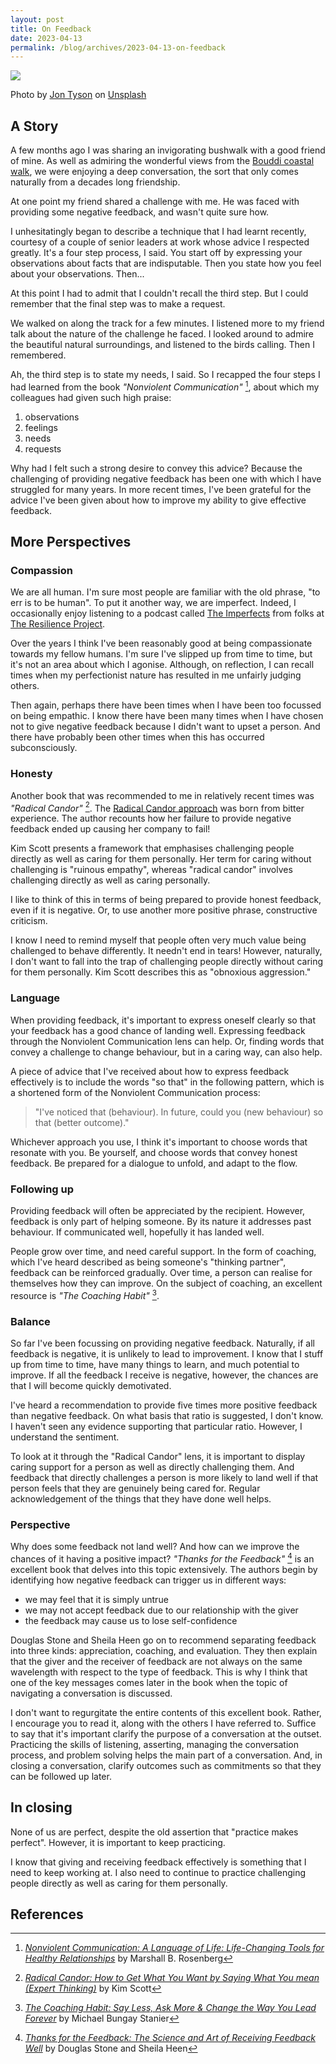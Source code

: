 ```yaml
---
layout: post
title: On Feedback
date: 2023-04-13
permalink: /blog/archives/2023-04-13-on-feedback
---
```


![](/assets/images/jon-tyson-82ZEOTntP8g-unsplash.jpg)

Photo by <a href="https://unsplash.com/@jontyson?utm_source=unsplash&utm_medium=referral&utm_content=creditCopyText">Jon Tyson</a> on <a href="https://unsplash.com/photos/82ZEOTntP8g?utm_source=unsplash&utm_medium=referral&utm_content=creditCopyText">Unsplash</a>

## A Story

A few months ago I was sharing an invigorating bushwalk with a good friend of mine. As well as admiring the wonderful views from the [Bouddi coastal walk](https://www.nationalparks.nsw.gov.au/things-to-do/walking-tracks/bouddi-coastal-walk), we were enjoying a deep conversation, the sort that only comes naturally from a decades long friendship.

At one point my friend shared a challenge with me. He was faced with providing some negative feedback, and wasn't quite sure how.

I unhesitatingly began to describe a technique that I had learnt recently, courtesy of a couple of senior leaders at work whose advice I respected greatly. It's a four step process, I said. You start off by expressing your observations about facts that are indisputable. Then you state how you feel about your observations. Then...

At this point I had to admit that I couldn't recall the third step. But I could remember that the final step was to make a request.

We walked on along the track for a few minutes. I listened more to my friend talk about the nature of the challenge he faced. I looked around to admire the beautiful natural surroundings, and listened to the birds calling. Then I remembered.

Ah, the third step is to state my needs, I said. So I recapped the four steps I had learned from the book _"Nonviolent Communication"_ [^1], about which my colleagues had given such high praise:

1. observations
2. feelings
3. needs
4. requests

Why had I felt such a strong desire to convey this advice? Because the challenging of providing negative feedback has been one with which I have struggled for many years. In more recent times, I've been grateful for the advice I've been given about how to improve my ability to give effective feedback.

## More Perspectives

### Compassion

We are all human. I'm sure most people are familiar with the old phrase, "to err is to be human". To put it another way, we are imperfect. Indeed, I occasionally enjoy listening to a podcast called [The Imperfects](https://theresilienceproject.com.au/at-home/podcasts/) from folks at [The Resilience Project](https://theresilienceproject.com.au/).

Over the years I think I've been reasonably good at being compassionate towards my fellow humans. I'm sure I've slipped up from time to time, but it's not an area about which I agonise. Although, on reflection, I can recall times when my perfectionist nature has resulted in me unfairly judging others. 

Then again, perhaps there have been times when I have been too focussed on being empathic. I know there have been many times when I have chosen not to give negative feedback because I didn't want to upset a person. And there have probably been other times when this has occurred subconsciously.

### Honesty

Another book that was recommended to me in relatively recent times was _"Radical Candor"_ [^2]. The [Radical Candor approach](https://www.radicalcandor.com/our-approach/) was born from bitter experience. The author recounts how her failure to provide negative feedback ended up causing her company to fail!

Kim Scott presents a framework that emphasises challenging people directly as well as caring for them personally. Her term for caring without challenging is "ruinous empathy", whereas "radical candor" involves challenging directly as well as caring personally.

I like to think of this in terms of being prepared to provide honest feedback, even if it is negative. Or, to use another more positive phrase, constructive criticism.

I know I need to remind myself that people often very much value being challenged to behave differently. It needn't end in tears! However, naturally, I don't want to fall into the trap of challenging people directly without caring for them personally. Kim Scott describes this as "obnoxious aggression."

### Language

When providing feedback, it's important to express oneself clearly so that your feedback has a good chance of landing well. Expressing feedback through the Nonviolent Communication lens can help. Or, finding words that convey a challenge to change behaviour, but in a caring way, can also help.

A piece of advice that I've received about how to express feedback effectively is to include the words "so that" in the following pattern, which is a shortened form of the Nonviolent Communication process:

> "I've noticed that (behaviour). In future, could you (new behaviour) so that (better outcome)."

Whichever approach you use, I think it's important to choose words that resonate with you. Be yourself, and choose words that convey honest feedback. Be prepared for a dialogue to unfold, and adapt to the flow.

### Following up 

Providing feedback will often be appreciated by the recipient. However, feedback is only part of helping someone. By its nature it addresses past behaviour. If communicated well, hopefully it has landed well.

People grow over time, and need careful support. In the form of coaching, which I've heard described as being someone's "thinking partner", feedback can be reinforced gradually. Over time, a person can realise for themselves how they can improve. On the subject of coaching, an excellent resource is _"The Coaching Habit"_ [^3].

### Balance

So far I've been focussing on providing negative feedback. Naturally, if all feedback is negative, it is unlikely to lead to improvement. I know that I stuff up from time to time, have many things to learn, and much potential to improve. If all the feedback I receive is negative, however, the chances are that I will become quickly demotivated.

I've heard a recommendation to provide five times more positive feedback than negative feedback. On what basis that ratio is suggested, I don't know. I haven't seen any evidence supporting that particular ratio. However, I understand the sentiment.

To look at it through the "Radical Candor" lens, it is important to display caring support for a person as well as directly challenging them. And feedback that directly challenges a person is more likely to land well if that person feels that they are genuinely being cared for. Regular acknowledgement of the things that they have done well helps.

### Perspective

Why does some feedback not land well? And how can we improve the chances of it having a positive impact? _"Thanks for the Feedback"_ [^4] is an excellent book that delves into this topic extensively. The authors begin by identifying how negative feedback can trigger us in different ways: 

* we may feel that it is simply untrue
* we may not accept feedback due to our relationship with the giver
* the feedback may cause us to lose self-confidence

Douglas Stone and Sheila Heen go on to recommend separating feedback into three kinds: appreciation, coaching, and evaluation. They then explain that the giver and the receiver of feedback are not always on the same wavelength with respect to the type of feedback. This is why I think that one of the key messages comes later in the book when the topic of navigating a conversation is discussed.

I don't want to regurgitate the entire contents of this excellent book. Rather, I encourage you to read it, along with the others I have referred to. Suffice to say that it's important clarify the purpose of a conversation at the outset. Practicing the skills of listening, asserting, managing the conversation process, and problem solving helps the main part of a conversation. And, in closing a conversation, clarify outcomes such as commitments so that they can be followed up later.

## In closing

None of us are perfect, despite the old assertion that "practice makes perfect". However, it is important to keep practicing.

I know that giving and receiving feedback effectively is something that I need to keep working at. I also need to continue to practice challenging people directly as well as caring for them personally.

## References

[^1]: [_Nonviolent Communication: A Language of Life: Life-Changing Tools for Healthy Relationships_](https://www.amazon.com.au/gp/product/B014OISVU4) by Marshall B. Rosenberg
[^2]: [_Radical Candor: How to Get What You Want by Saying What You mean (Expert Thinking)_](https://www.amazon.com.au/Radical-Candor-Saying-Expert-Thinking-ebook/dp/B01NBT5LQA) by Kim Scott
[^3]: [_The Coaching Habit: Say Less, Ask More & Change the Way You Lead Forever_](https://www.amazon.com.au/Coaching-Habit-Less-Change-Forever-ebook/dp/B01BUIBBZI) by Michael Bungay Stanier
[^4]: [_Thanks for the Feedback: The Science and Art of Receiving Feedback Well_](https://www.amazon.com.au/Thanks-Feedback-Science-Receiving-Well-ebook/dp/B00F10Z4GO) by Douglas Stone and Sheila Heen

